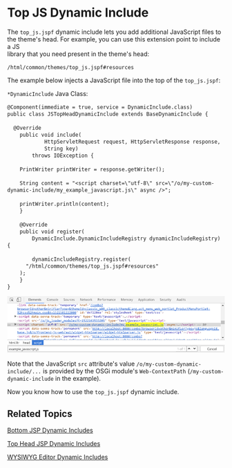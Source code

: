 # Top JS Dynamic Include [](id=top-js-dynamic-include)

The `top_js.jspf` dynamic include lets you add additional JavaScript files to 
the theme's head. For example, you can use this extension point to include a JS  
library that you need present in the theme's head: 

    /html/common/themes/top_js.jspf#resources

The example below injects a JavaScript file into the top of the `top_js.jspf`:

`*DynamicInclude` Java Class:

    @Component(immediate = true, service = DynamicInclude.class)
    public class JSTopHeadDynamicInclude extends BaseDynamicInclude {

      @Override
    	public void include(
    			HttpServletRequest request, HttpServletResponse response,
    			String key)
    		throws IOException {

        PrintWriter printWriter = response.getWriter();

        String content = "<script charset=\"utf-8\" src=\"/o/my-custom-dynamic-include/my_example_javascript.js\" async />";

        printWriter.println(content);
    	}

    	@Override
    	public void register(
    		DynamicInclude.DynamicIncludeRegistry dynamicIncludeRegistry) {

    		dynamicIncludeRegistry.register(
          "/html/common/themes/top_js.jspf#resources"
        );
    	}
    }

![Figure 1: The Top JS dynamic include lets you load additional scripts in the theme's head.](../../../images/dynamic-include-top-js-example.png)

Note that the JavaScript `src` attribute's value 
`/o/my-custom-dynamic-include/...` is provided by the OSGi module's 
`Web-ContextPath` (`/my-custom-dynamic-include` in the example).
    
Now you know how to use the `top_js.jspf` dynamic include.

## Related Topics [](id=related-topics)

[Bottom JSP Dynamic Includes](develop/tutorials/-/knowledge_base/7-1/bottom-jsp-dynamic-includes)

[Top Head JSP Dynamic Includes](develop/tutorials/-/knowledge_base/7-1/top-head-jsp-dynamic-includes)

[WYSIWYG Editor Dynamic Includes](develop/tutorials/-/knowledge_base/7-1/wysiwyg-editor-dynamic-includes)
